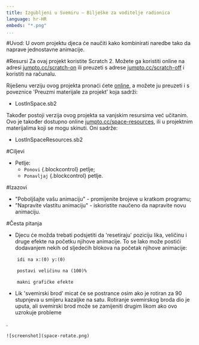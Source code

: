 ```yaml
---
title: Izgubljeni u Svemiru — Bilješke za voditelje radionica
language: hr-HR
embeds: "*.png"
...
```


#Uvod:
U ovom projektu djeca će naučiti kako kombinirati naredbe tako da naprave jednostavne animacije.

#Resursi
Za ovaj projekt koristite Scratch 2. Možete ga koristiti online na adresi [jumpto.cc/scratch-on](http://jumpto.cc/scratch-on) ili preuzeti s adrese [jumpto.cc/scratch-off](http://jumpto.cc/scratch-off) i koristiti na računalu.

Riješenu verziju ovog projekta pronaći ćete <a href="http://scratch.mit.edu/projects/26818098/#editor">online</a>, a možete ju preuzeti i s poveznice 'Preuzmi materijale za projekt' koja sadrži:

+ LostInSpace.sb2

Također postoji verzija ovog projekta sa vanjskim resursima već učitanim. Ovo je također dostupno online [jumpto.cc/space-resources](http://jumpto.cc/space-resources), ili u projektnim materijalima koji se mogu skinuti. Oni sadrže:

+ LostInSpaceResources.sb2 

#Ciljevi
+ Petlje:
	+ `Ponovi` {.blockcontrol} petlje;
	+ `Ponavljaj` {.blockcontrol} petlje.

#Izazovi
+ "Poboljšajte vašu animaciju" - promijenite brojeve u kratkom programu;
+ "Napravite vlastitu animaciju" - iskoristite naučeno da napravite novu animaciju.

#Česta pitanja
+ Djecu će možda trebati podsjetiti da 'resetiraju' poziciju lika, veličinu i druge efekte na početku njihove animacije. To se lako može postići dodavanjem nekih od sljedećih blokova na početak njihove animacije:

```blocks
	idi na x:(0) y:(0)
```

```blocks
	postavi veličinu na (100)%
```

```blocks
	makni grafičke efekte
```

+ Lik 'svemirski brod' micat će se postrance osim ako je rotiran za 90 stupnjeva u smijeru kazaljke na satu. Rotiranje svemirskog broda dio je uputa, ali svemirski brod može se zamijeniti drugim likom ako ovo uzrokuje probleme


















.

	![screenshot](space-rotate.png)
